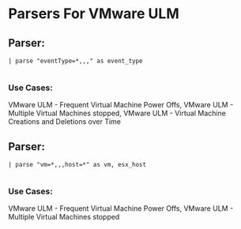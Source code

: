 # Parsers For VMware ULM

## Parser:
```
| parse "eventType=*,,," as event_type 
 
```
### Use Cases:
VMware ULM - Frequent Virtual Machine Power Offs, VMware ULM - Multiple Virtual Machines stopped, VMware ULM - Virtual Machine Creations and Deletions over Time



## Parser:
```
| parse "vm=*,,,host=*" as vm, esx_host 
 
```
### Use Cases:
VMware ULM - Frequent Virtual Machine Power Offs, VMware ULM - Multiple Virtual Machines stopped


